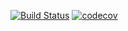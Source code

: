 [![Build Status](https://app.travis-ci.com/charlesnoamlael/Django-PythonPro.svg?branch=charles_silva)](https://app.travis-ci.com/charlesnoamlael/Django-PythonPro)
[![codecov](https://codecov.io/gh/charlesnoamlael/Django-PythonPro/branch/charles_silva/graph/badge.svg?token=3MSG6RAHUE)](https://codecov.io/gh/charlesnoamlael/Django-PythonPro)